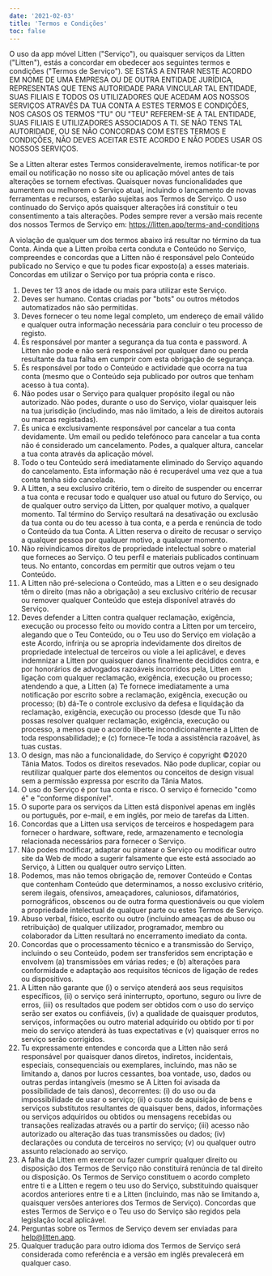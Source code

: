 ```yaml
---
date: '2021-02-03'
title: 'Termos e Condições'
toc: false
---
```


O uso da app móvel Litten ("Serviço"), ou quaisquer serviços da Litten ("Litten"), estás a concordar em obedecer aos seguintes termos e condições ("Termos de Serviço"). SE ESTÁS A ENTRAR NESTE ACORDO EM NOME DE UMA EMPRESA OU DE OUTRA ENTIDADE JURÍDICA, REPRESENTAS QUE TENS AUTORIDADE PARA VINCULAR TAL ENTIDADE, SUAS FILIAIS E TODOS OS UTILIZADORES QUE ACEDAM AOS NOSSOS SERVIÇOS ATRAVÉS DA TUA CONTA A ESTES TERMOS E CONDIÇÕES, NOS CASOS OS TERMOS "TU" OU "TEU" REFEREM-SE A TAL ENTIDADE, SUAS FILIAIS E UTILIZADORES ASSOCIADOS A TI. SE NÃO TENS TAL AUTORIDADE, OU SE NÃO CONCORDAS COM ESTES TERMOS E CONDIÇÕES, NÃO DEVES ACEITAR ESTE ACORDO E NÃO PODES USAR OS NOSSOS SERVIÇOS.

Se a Litten alterar estes Termos consideravelmente, iremos notificar-te por email ou notificação no nosso site ou aplicação móvel antes de tais alterações se tornem efectivas. Quaisquer novas funcionalidades que aumentem ou melhorem o Serviço atual, incluindo o lançamento de novas ferramentas e recursos, estarão sujeitas aos Termos de Serviço. O uso continuado do Serviço após quaisquer alterações irá constituir o teu consentimento a tais alterações. Podes sempre rever a versão mais recente dos nossos Termos de Serviço em: <https://litten.app/terms-and-conditions>

A violação de qualquer um dos termos abaixo irá resultar no término da tua Conta. Ainda que a Litten proíba certa conduta e Conteúdo no Serviço, compreendes e concordas que a Litten não é responsável pelo Conteúdo publicado no Serviço e que tu podes ficar exposto(a) a esses materiais. Concordas em utilizar o Serviço por tua própria conta e risco.

1. Deves ter 13 anos de idade ou mais para utilizar este Serviço.
1. Deves ser humano. Contas criadas por "bots" ou outros métodos automatizados não são permitidas.
1. Deves fornecer o teu nome legal completo, um endereço de email válido e qualquer outra informação necessária para concluir o teu processo de registo.
1. És responsável por manter a segurança da tua conta e password. A Litten não pode e não será responsável por qualquer dano ou perda resultante da tua falha em cumprir com esta obrigação de segurança.
1. És responsável por todo o Conteúdo e actividade que ocorra na tua conta (mesmo que o Conteúdo seja publicado por outros que tenham acesso à tua conta).
1. Não podes usar o Serviço para qualquer propósito ilegal ou não autorizado. Não podes, durante o uso do Serviço, violar quaisquer leis na tua jurisdição (includindo, mas não limitado, a leis de direitos autorais ou marcas registadas).
1. És unica e exclusivamente responsável por cancelar a tua conta devidamente. Um email ou pedido telefónoco para cancelar a tua conta não é considerado um cancelamento. Podes, a qualquer altura, cancelar a tua conta através da aplicação móvel.
1. Todo o teu Conteúdo será imediatamente eliminado do Serviço aquando do cancelamento. Esta informação não é recuperável uma vez que a tua conta tenha sido cancelada.
1. A Litten, a seu exclusivo critério, tem o direito de suspender ou encerrar a tua conta e recusar todo e qualquer uso atual ou futuro do Serviço, ou de qualquer outro serviço da Litten, por qualquer motivo, a qualquer momento. Tal término do Serviço resultará na desativação ou exclusão da tua conta ou do teu acesso à tua conta, e a perda e renúncia de todo o Conteúdo da tua Conta. A Litten reserva o direito de recusar o serviço a qualquer pessoa por qualquer motivo, a qualquer momento.
1. Não reivindicamos direitos de propriedade intelectual sobre o material que forneces ao Serviço. O teu perfil e materiais publicados continuam teus. No entanto, concordas em permitir que outros vejam o teu Conteúdo.
1. A Litten não pré-seleciona o Conteúdo, mas a Litten e o seu designado têm o direito (mas não a obrigação) a seu exclusivo critério de recusar ou remover qualquer Conteúdo que esteja disponível através do Serviço.
1. Deves defender a Litten contra qualquer reclamação, exigência, execução ou processo feito ou movido contra a Litten por um terceiro, alegando que o Teu Conteúdo, ou o Teu uso do Serviço em violação a este Acordo, infrinja ou se apropria indevidamente dos direitos de propriedade intelectual de terceiros ou viole a lei aplicável, e deves indemnizar a Litten por quaisquer danos finalmente decididos contra, e por honorários de advogados razoáveis incorridos pela, Litten em ligação com qualquer reclamação, exigência, execução ou processo; atendendo a que, a Litten (a) Te fornece imediatamente a uma notificação por escrito sobre a reclamação, exigência, execução ou processo; (b) dá-Te o controle exclusivo da defesa e liquidação da reclamação, exigência, execução ou processo (desde que Tu não possas resolver qualquer reclamação, exigência, execução ou processo, a menos que o acordo liberte incondicionalmente a Litten de toda responsabilidade); e (c) fornece-Te toda a assistência razoável, às tuas custas.
1. O design, mas não a funcionalidade, do Serviço é copyright ©2020 Tânia Matos. Todos os direitos resevados. Não pode duplicar, copiar ou reutilizar qualquer parte dos elementos ou conceitos de design visual sem a permissão expressa por escrito da Tânia Matos.
1. O uso do Serviço é por tua conta e risco. O serviço é fornecido "como é" e "conforme disponível".
1. O suporte para os serviços da Litten está disponível apenas em inglês ou português, por e-mail, e em inglês, por meio de tarefas da Litten.
1. Concordas que a Litten usa serviços de terceiros e hospedagem para fornecer o hardware, software, rede, armazenamento e tecnologia relacionada necessários para fornecer o Serviço.
1. Não podes modificar, adaptar ou piratear o Serviço ou modificar outro site da Web de modo a sugerir falsamente que este está associado ao Serviço, à Litten ou qualquer outro serviço Litten.
1. Podemos, mas não temos obrigação de, remover Conteúdo e Contas que contenham Conteúdo que determinamos, a nosso exclusivo critério, serem ilegais, ofensivos, ameaçadores, caluniosos, difamatórios, pornográficos, obscenos ou de outra forma questionáveis ou que violem a propriedade intelectual de qualquer parte ou estes Termos de Serviço.
1. Abuso verbal, físico, escrito ou outro (incluindo ameaças de abuso ou retribuição) de qualquer utilizador, programador, membro ou colaborador da Litten resultará no encerramento imediato da conta.
1. Concordas que o processamento técnico e a transmissão do Serviço, incluindo o seu Conteúdo, podem ser transferidos sem encriptação e envolvem (a) transmissões em várias redes; e (b) alterações para conformidade e adaptação aos requisitos técnicos de ligação de redes ou dispositivos.
1. A Litten não garante que (i) o serviço atenderá aos seus requisitos específicos, (ii) o serviço será ininterrupto, oportuno, seguro ou livre de erros, (iii) os resultados que podem ser obtidos com o uso do serviço serão ser exatos ou confiáveis, (iv) a qualidade de quaisquer produtos, serviços, informações ou outro material adquirido ou obtido por ti por meio do serviço atenderá às tuas expectativas e (v) quaisquer erros no serviço serão corrigidos.
1. Tu expressamente entendes e concorda que a Litten não será responsável por quaisquer danos diretos, indiretos, incidentais, especiais, consequenciais ou exemplares, incluindo, mas não se limitando a, danos por lucros cessantes, boa vontade, uso, dados ou outras perdas intangíveis (mesmo se A Litten foi avisada da possibilidade de tais danos), decorrentes: (i) do uso ou da impossibilidade de usar o serviço; (ii) o custo de aquisição de bens e serviços substitutos resultantes de quaisquer bens, dados, informações ou serviços adquiridos ou obtidos ou mensagens recebidas ou transações realizadas através ou a partir do serviço; (iii) acesso não autorizado ou alteração das tuas transmissões ou dados; (iv) declarações ou conduta de terceiros no serviço; (v) ou qualquer outro assunto relacionado ao serviço.
1. A falha da Litten em exercer ou fazer cumprir qualquer direito ou disposição dos Termos de Serviço não constituirá renúncia de tal direito ou disposição. Os Termos de Serviço constituem o acordo completo entre ti e a Litten e regem o teu uso do Serviço, substituindo quaisquer acordos anteriores entre ti e a Litten (incluindo, mas não se limitando a, quaisquer versões anteriores dos Termos de Serviço). Concordas que estes Termos de Serviço e o Teu uso do Serviço são regidos pela legislação local aplicável.
1. Perguntas sobre os Termos de Serviço devem ser enviadas para help@litten.app.
1. Qualquer tradução para outro idioma dos Termos de Serviço será considerada como referência e a versão em inglês prevalecerá em qualquer caso.
